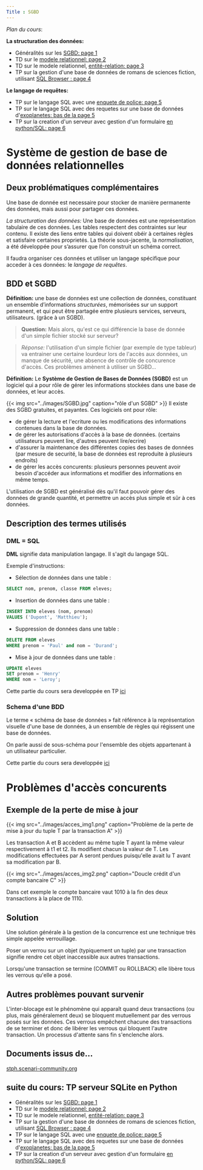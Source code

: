 ```yaml
---
Title : SGBD
---
```


*Plan du cours*:

**La structuration des données:**

* Généralités sur les [SGBD: page 1](../page3/)
* TD sur le [modele relationnel: page 2](../page1/)
* TD sur le modele relationnel, [entité-relation: page 3](../page2/)
* TP sur la gestion d'une base de données de romans de sciences fiction, utilisant [SQL Browser : page 4](../page6)

**Le langage de requêtes:**

* TP sur le langage SQL avec une [enquete de police: page 5](../page4)
* TP sur le langage SQL avec des requetes sur une base de données d'[exoplanetes: bas de la page 5](../page4)
* TP sur la creation d'un serveur avec gestion d'un formulaire [en python/SQL: page 6](../page5/)

# Système de gestion de base de données relationnelles
## Deux problématiques complémentaires
Une base de donnée est necessaire pour stocker de manière permanente des données, mais aussi pour partager ces données.

*La structuration des données:* Une base de données est une représentation tabulaire de ces données. Les tables respectent des contraintes sur leur contenu. Il existe des liens entre tables qui doivent obéir à certaines règles et satisfaire certaines proprietés. La théorie sous-jacente, la *normalisation*, a été développée pour s’assurer que l’on construit un schéma correct.

Il faudra organiser ces données et utiliser un langage spécifique pour acceder à ces données: le *langage de requêtes*.



## BDD et SGBD

**Définition:** une base de données est une collection de données, constituant un ensemble d’informations *structurées*, mémorisées sur un support permanent, et qui peut être partagée entre plusieurs services, serveurs, utilisateurs. (grâce à un SGBD).

> **Question:** Mais alors, qu'est ce qui différencie la base de donnée d'un simple fichier stocké sur serveur?

> *Réponse:* l'utilisation d'un simple fichier (par exemple de type tableur) va entrainer une certaine lourdeur lors de l'accès aux données, un manque de sécurité, une absence de contrôle de concurence d'accès. Ces problèmes amènent à utiliser un SGBD...

**Définition:** Le **Système de Gestion de Bases de Données (SGBD)** est un logiciel qui a pour rôle de gérer les informations stockées dans une base de données, et leur accès. 



{{< img src="../images/SGBD.jpg" caption="rôle d'un SGBD" >}}
Il existe des SGBD gratuites, et payantes. Ces logiciels ont pour rôle: 

* de gérer la lecture et l'ecriture ou les modifications des informations contenues dans la base de données.
* de gérer les autorisations d'accès à la base de données. (certains utilisateurs peuvent lire, d'autres peuvent lire/ecrire)
* d'assurer la maintenance des différentes copies des bases de données (par mesure de securité, la base de données est reproduite à plusieurs endroits)
* de gérer les accès concurents: plusieurs personnes peuvent avoir besoin d'accéder aux informations et modifier des informations en même temps.

L'utilisation de SGBD est généralisé dès qu'il faut pouvoir gérer des données de grande quantité, et permettre un accès plus simple et sûr à ces données.

## Description des termes utilisés
### DML = SQL
**DML** signifie data manipulation langage. Il s'agit du langage SQL.

Exemple d'instructions:

* Sélection de données dans une table :

```sql
SELECT nom, prenom, classe FROM eleves;
```

* Insertion de données dans une table :

```sql
INSERT INTO eleves (nom, prenom)
VALUES ('Dupont', 'Matthieu');
```

* Suppression de données dans une table :

```sql
DELETE FROM eleves
WHERE prenom = 'Paul' and nom = 'Durand';
```

* Mise à jour de données dans une table :

```sql
UPDATE eleves
SET prenom = 'Henry'
WHERE nom = 'Leroy';
```

Cette partie du cours sera developpée en TP [ici](/docs/NSI/bases/page6/)

### Schema d'une BDD
Le terme « schéma de base de données » fait référence à la représentation visuelle d'une base de données, à un ensemble de règles qui régissent une base de données.

On parle aussi de sous-schéma pour l'ensemble des objets appartenant à un utilisateur particulier.

Cette partie du cours sera developpée [ici](/docs/NSI/bases/page1/)

# Problèmes d'accès concurents
## Exemple de la perte de mise à jour
{{< img src="../images/acces_img1.png" caption="Problème de la perte de mise à jour du tuple T par la transaction A" >}}

Les transaction A et B accèdent au même tuple T ayant la même valeur respectivement à t1 et t2. Ils modifient chacun la valeur de T. Les modifications effectuées par A seront perdues puisqu'elle avait lu T avant sa modification par B.

{{< img src="../images/acces_img2.png" caption="Doucle crédit d'un compte bancaire C" >}}

Dans cet exemple le compte bancaire vaut 1010 à la fin des deux transactions à la place de 1110.

## Solution
Une solution générale à la gestion de la concurrence est une technique très simple appelée verrouillage.

Poser un verrou sur un objet (typiquement un tuple) par une transaction signifie rendre cet objet inaccessible aux autres transactions.

Lorsqu'une transaction se termine (COMMIT ou ROLLBACK) elle libère tous les verrous qu'elle a posé.

## Autres problèmes pouvant survenir
L'inter-blocage est le phénomène qui apparaît quand deux transactions (ou plus, mais généralement deux) se bloquent mutuellement par des verrous posés sur les données. Ces verrous empêchent chacune des transactions de se terminer et donc de libérer les verrous qui bloquent l'autre transaction. Un processus d'attente sans fin s'enclenche alors.

## Documents issus de...
[stph.scenari-community.org](https://stph.scenari-community.org/bdd/0/co/traUC031.html)

## suite du cours: TP serveur SQLite en Python
* Généralités sur les [SGBD: page 1](../page3/)
* TD sur le [modele relationnel: page 2](../page1/)
* TD sur le modele relationnel, [entité-relation: page 3](../page2/)
* TP sur la gestion d'une base de données de romans de sciences fiction, utilisant [SQL Browser : page 4](../page6)
* TP sur le langage SQL avec une [enquete de police: page 5](../page4)
* TP sur le langage SQL avec des requetes sur une base de données d'[exoplanetes: bas de la page 5](../page4)
* TP sur la creation d'un serveur avec gestion d'un formulaire [en python/SQL: page 6](../page5/)
